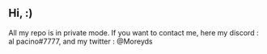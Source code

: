 ## Hi, :)

All my repo is in private mode.
If you want to contact me, here my discord : al pacino#7777, and my twitter : @Moreyds
